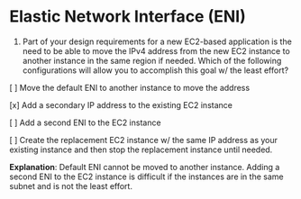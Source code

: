 # Elastic Network Interface (ENI)

1. Part of your design requirements for a new EC2-based application is the need to be able to move the IPv4 address from the new EC2 instance to another instance in the same region if needed. Which of the following configurations will allow you to accomplish this goal w/ the least effort?

[ ] Move the default ENI to another instance to move the address

[x] Add a secondary IP address to the existing EC2 instance

[ ] Add a second ENI to the EC2 instance

[ ] Create the replacement EC2 instance w/ the same IP address as your existing instance and then stop the replacement instance until needed.

**Explanation**: Default ENI cannot be moved to another instance. Adding a second ENI to the EC2 instance is difficult if the instances are in the same subnet and is not the least effort.
